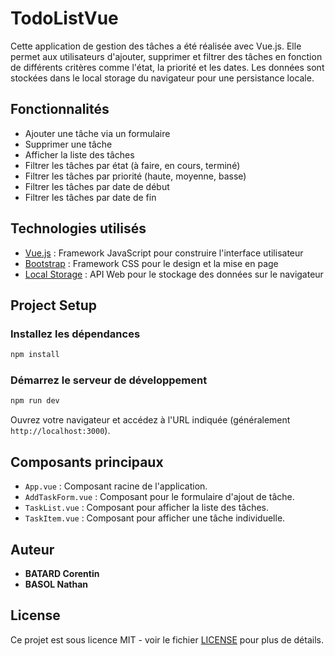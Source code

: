 # TodoListVue

Cette application de gestion des tâches a été réalisée avec Vue.js. Elle permet aux utilisateurs d'ajouter, supprimer et filtrer des tâches en fonction de différents critères comme l'état, la priorité et les dates. Les données sont stockées dans le local storage du navigateur pour une persistance locale.

## Fonctionnalités

- Ajouter une tâche via un formulaire
- Supprimer une tâche
- Afficher la liste des tâches
- Filtrer les tâches par état (à faire, en cours, terminé)
- Filtrer les tâches par priorité (haute, moyenne, basse)
- Filtrer les tâches par date de début
- Filtrer les tâches par date de fin

## Technologies utilisés

- [Vue.js](https://vuejs.org/) : Framework JavaScript pour construire l'interface utilisateur
- [Bootstrap](https://getbootstrap.com/) : Framework CSS pour le design et la mise en page
- [Local Storage](https://developer.mozilla.org/fr/docs/Web/API/Window/localStorage) : API Web pour le stockage des données sur le navigateur

## Project Setup

### Installez les dépendances

```sh
npm install
```

### Démarrez le serveur de développement

```sh
npm run dev
```

Ouvrez votre navigateur et accédez à l'URL indiquée (généralement `http://localhost:3000`).

## Composants principaux

* `App.vue` : Composant racine de l'application.
* `AddTaskForm.vue` : Composant pour le formulaire d'ajout de tâche.
* `TaskList.vue` : Composant pour afficher la liste des tâches.
* `TaskItem.vue` : Composant pour afficher une tâche individuelle.

## Auteur

* **BATARD Corentin**
* **BASOL Nathan**

## License

Ce projet est sous licence MIT - voir le fichier [LICENSE]() pour plus de détails.
